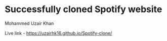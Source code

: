 # Successfully cloned Spotify website
Mohammed Uzair Khan

Live link - https://uzairhk16.github.io/Spotify-clone/